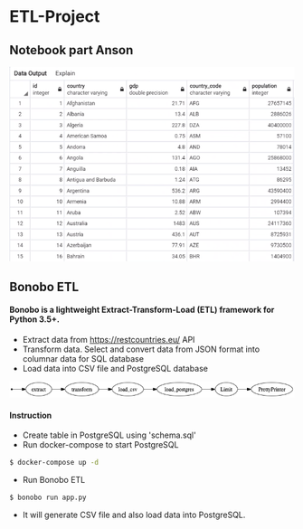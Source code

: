 # ETL-Project

## Notebook part Anson

![alt text](./inner_join.png 'Inner Join')

## Bonobo ETL

#### Bonobo is a lightweight Extract-Transform-Load (ETL) framework for Python 3.5+.

- Extract data from https://restcountries.eu/ API
- Transform data. Select and convert data from JSON format into columnar data for SQL database
- Load data into CSV file and PostgreSQL database

![alt text](./bonobo-etl/app.png 'ETl flow')

#### Instruction

- Create table in PostgreSQL using 'schema.sql'
- Run docker-compose to start PostgreSQL

```sh
$ docker-compose up -d
```

- Run Bonobo ETL

```sh
$ bonobo run app.py
```

- It will generate CSV file and also load data into PostgreSQL.
